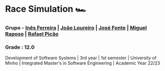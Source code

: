 # Race Simulation 🏎️
### Grupo  - [Inês Ferreira](https://github.com/inesferreira23) | [João Loureiro](https://github.com/jmfl27) | [José Fonte](https://github.com/josefonte) | [Miguel Raposo](https://github.com/MiguelRaposo) | [Rafael Picão](https://github.com/rafaelcorreia94870) 

### Grade : 12.0

Development of Software Systems | 3rd year | 1st semester | University of Minho | Integrated Master's in Software Engineering | Academic Year 22/23
